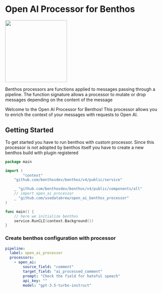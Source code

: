 # Open AI Processor for Benthos

<img src='https://github.com/usedatabrew/pglogicalstream/blob/main/images/databrew-logo.png' width="200px" align="middle" >

Benthos processors are functions applied to messages passing through a pipeline. The function signature allows a processor to mutate or drop messages depending on the content of the message

Welcome to the Open AI Processor for Benthos! This processor allows you to enrich the context of your messages with requests to Open AI.

## Getting Started

To get started you have to run benthos with custom processor. Since this processor is not adopted by benthos itself 
you have to create a new benthos build with plugin registered

```go
package main

import (
		"context"
	"github.com/benthosdev/benthos/v4/public/service"

	_ "github.com/benthosdev/benthos/v4/public/components/all"
	// import open_ai processor
	_ "github.com/usedatabrew/open_ai_benthos_processor"
)

func main() {
	// here we initialize benthos
	service.RunCLI(context.Background())
}
```

### Create benthos configuration with processor

```yaml
pipeline:
  label: open_ai_processor
  processors:
    - open_ai:
        source_field: "comment"
        target_field: "ai_processed_comment"
        prompt: "Check the field for hateful speech"
        api_key: ""
        model: "gpt-3.5-turbo-instruct"
```
